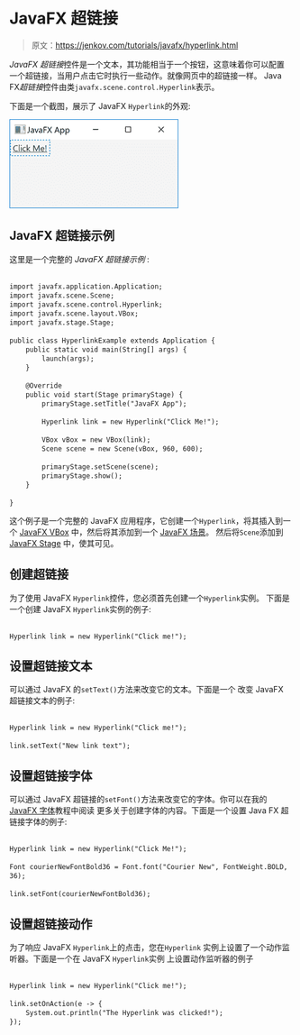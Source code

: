 # JavaFX 超链接

> 原文：<https://jenkov.com/tutorials/javafx/hyperlink.html>

*JavaFX 超链接*控件是一个文本，其功能相当于一个按钮，这意味着你可以配置 一个超链接，当用户点击它时执行一些动作。就像网页中的超链接一样。 Java FX*超链接*控件由类`javafx.scene.control.Hyperlink`表示。

下面是一个截图，展示了 JavaFX `Hyperlink`的外观:

![JavaFX Hyperlink screenshot](img/671e83beb7d6ef15d6e3f533d48f207e.png)

## JavaFX 超链接示例

这里是一个完整的 *JavaFX 超链接示例* :

```

import javafx.application.Application;
import javafx.scene.Scene;
import javafx.scene.control.Hyperlink;
import javafx.scene.layout.VBox;
import javafx.stage.Stage;

public class HyperlinkExample extends Application {
    public static void main(String[] args) {
        launch(args);
    }

    @Override
    public void start(Stage primaryStage) {
        primaryStage.setTitle("JavaFX App");

        Hyperlink link = new Hyperlink("Click Me!");

        VBox vBox = new VBox(link);
        Scene scene = new Scene(vBox, 960, 600);

        primaryStage.setScene(scene);
        primaryStage.show();
    }

}

```

这个例子是一个完整的 JavaFX 应用程序，它创建一个`Hyperlink`，将其插入到一个 [JavaFX VBox](vbox.html) 中，然后将其添加到一个 [JavaFX 场景](scene.html)。 然后将`Scene`添加到 [JavaFX Stage](stage.html) 中，使其可见。

## 创建超链接

为了使用 JavaFX `Hyperlink`控件，您必须首先创建一个`Hyperlink`实例。 下面是一个创建 JavaFX `Hyperlink`实例的例子:

```

Hyperlink link = new Hyperlink("Click me!");

```

## 设置超链接文本

可以通过 JavaFX 的`setText()`方法来改变它的文本。下面是一个 改变 JavaFX 超链接文本的例子:

```

Hyperlink link = new Hyperlink("Click me!");

link.setText("New link text");

```

## 设置超链接字体

可以通过 JavaFX 超链接的`setFont()`方法来改变它的字体。你可以在我的 [JavaFX 字体](fonts.html)教程中阅读 更多关于创建字体的内容。下面是一个设置 Java FX 超链接字体的例子:

```

Hyperlink link = new Hyperlink("Click Me!");

Font courierNewFontBold36 = Font.font("Courier New", FontWeight.BOLD, 36);

link.setFont(courierNewFontBold36);

```

## 设置超链接动作

为了响应 JavaFX `Hyperlink`上的点击，您在`Hyperlink` 实例上设置了一个动作监听器。下面是一个在 JavaFX `Hyperlink`实例 上设置动作监听器的例子

```

Hyperlink link = new Hyperlink("Click me!");

link.setOnAction(e -> {
    System.out.println("The Hyperlink was clicked!");
});

```